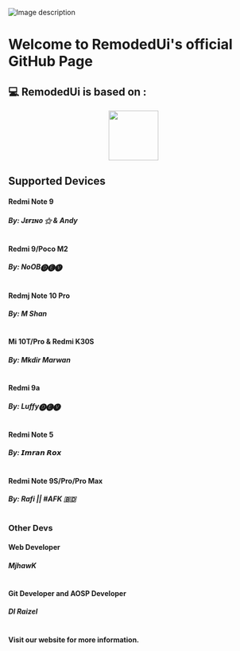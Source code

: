  ![Image description](https://raw.githubusercontent.com/RemodedUi/remodedui.github.io/main/assets/img/portfolio/rui.png)

<h1>Welcome to RemodedUi's official GitHub Page</h1>

  
  ## 💻 RemodedUi is based on :
<p align="center">
<img src="https://upload.wikimedia.org/wikipedia/commons/thumb/3/36/New_color_logo_of_MIUI.png/300px-New_color_logo_of_MIUI.png" width="100" height="">
</p>


   

  ## Supported Devices 

  #### Redmi Note 9 
  ##### By: Jᴇғɪɴᴏ ⚝ & Andy
#
  #### Redmi 9/Poco M2
  ##### By: NoOB🅓🅔🅥
#
  #### Redmj Note 10 Pro 
  ##### By: M Shan
#
  #### Mi 10T/Pro & Redmi K30S
  ##### By: Mkdir Marwan
#
  #### Redmi 9a
  ##### By: Luffy🅓🅔🅥
#
  #### Redmi Note 5
  ##### By: 𝙄𝙢𝙧𝙖𝙣 𝙍𝙤𝙭
#
  #### Redmi Note 9S/Pro/Pro Max
  ##### By: Rafi || #AFK 🇧🇩
#
### Other Devs 
#### Web Developer 
##### MjhawK
#
#### Git Developer and AOSP Developer 
##### DI Raizel 
#
  #### Visit our website for more information.
